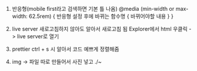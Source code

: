 1. 반응형(mobile first라고 검색하면 기본 틀 나옴)
   @media (min-width or max-width: 62.5rem) {
   반응형 설정 후에 바뀌는 함수명 {
   바뀌어야할 내용
   }
   }

2. live server
   새로고침하지 않아도 알아서 새로고침 됨
   Explorer에서 html 우클릭 -> live server로 열기

3. prettier
   ctrl + s 시 알아서 코드 예쁘게 정렬해줌

4. img -> 파일 따로 만들어서 사진 넣고 ./~
